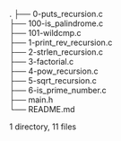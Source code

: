 .
├── 0-puts_recursion.c<br>
├── 100-is_palindrome.c<br>
├── 101-wildcmp.c<br>
├── 1-print_rev_recursion.c<br>
├── 2-strlen_recursion.c<br>
├── 3-factorial.c<br>
├── 4-pow_recursion.c<br>
├── 5-sqrt_recursion.c<br>
├── 6-is_prime_number.c<br>
├── main.h<br>
└── README.md

1 directory, 11 files
